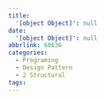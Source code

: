 ```yaml
---
title:
  '[object Object]': null
date:
  '[object Object]': null
abbrlink: 60636
categories:
  - Programing
  - Design Pattern
  - 2 Structural
tags:
---
```

